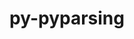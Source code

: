 ---
title: "py-pyparsing"
layout: cache
categories: [package, develop]
meta: {"compilers": ["gcc@11.4.0", "gcc@9.4.0", "none"], "num_specs": 161, "num_specs_by_stack": {"data-vis-sdk": 9, "e4s": 34, "e4s-neoverse-v2": 18, "e4s-neoverse_v1": 8, "e4s-oneapi": 9, "e4s-power": 3, "e4s-rocm-external": 9, "hep": 23, "ml-darwin-aarch64-mps": 14, "ml-linux-aarch64-cpu": 18, "ml-linux-aarch64-cuda": 17, "ml-linux-x86_64-cpu": 17, "ml-linux-x86_64-cuda": 18, "radiuss": 9, "root": 161}, "oss": ["sequoia", "ubuntu18.04", "ubuntu20.04", "ubuntu22.04", "ubuntu24.04"], "platforms": ["darwin", "linux"], "stacks": ["data-vis-sdk", "e4s", "e4s-neoverse-v2", "e4s-neoverse_v1", "e4s-oneapi", "e4s-power", "e4s-rocm-external", "hep", "ml-darwin-aarch64-mps", "ml-linux-aarch64-cpu", "ml-linux-aarch64-cuda", "ml-linux-x86_64-cpu", "ml-linux-x86_64-cuda", "radiuss", "root"], "targets": ["aarch64", "neoverse_v1", "neoverse_v2", "ppc64le", "x86_64_v3"], "versions": ["3.1.2"]}
spec_details: [{"compiler": "none", "hash": "23wtoj2ttljmetpvcf54lp2dqqszncgv", "os": "sequoia", "platform": "darwin", "size": "-", "stacks": ["ml-darwin-aarch64-mps", "root"], "target": "aarch64", "variants": ["build_system=python_pip"], "versions": ["3.1.2"]}, {"compiler": "none", "hash": "2czcpjhipkdbycoldqf4ncnnzpyqzb3d", "os": "sequoia", "platform": "darwin", "size": "-", "stacks": ["ml-darwin-aarch64-mps", "root"], "target": "aarch64", "variants": ["build_system=python_pip"], "versions": ["3.1.2"]}, {"compiler": "none", "hash": "2e5apaysx47ruh6xvo6xpewskukfe7vr", "os": "ubuntu22.04", "platform": "linux", "size": "-", "stacks": ["e4s-oneapi", "root"], "target": "x86_64_v3", "variants": ["build_system=python_pip"], "versions": ["3.1.2"]}, {"compiler": "none", "hash": "2ftzg6satnfkhagivtkv2y7nkmfu5mgt", "os": "ubuntu22.04", "platform": "linux", "size": "-", "stacks": ["e4s", "root"], "target": "x86_64_v3", "variants": ["build_system=python_pip"], "versions": ["3.1.2"]}, {"compiler": "none", "hash": "2k34ltymhdwdbwfzeh4vrd3qubtmymzm", "os": "ubuntu22.04", "platform": "linux", "size": "-", "stacks": ["e4s-neoverse-v2", "root"], "target": "neoverse_v2", "variants": ["build_system=python_pip"], "versions": ["3.1.2"]}, {"compiler": "none", "hash": "2pamhy5yflut5rb5tmre7fm7hajxnuud", "os": "ubuntu22.04", "platform": "linux", "size": "-", "stacks": ["e4s-oneapi", "root"], "target": "x86_64_v3", "variants": ["build_system=python_pip"], "versions": ["3.1.2"]}, {"compiler": "none", "hash": "2pvsqfstts6y27vgxdclqmjb56nnsra7", "os": "ubuntu22.04", "platform": "linux", "size": "-", "stacks": ["e4s", "root"], "target": "x86_64_v3", "variants": ["build_system=python_pip"], "versions": ["3.1.2"]}, {"compiler": "none", "hash": "2q5h2nd3hzdx7wf7dofhw4x6mtsgrqcq", "os": "ubuntu18.04", "platform": "linux", "size": "-", "stacks": ["radiuss", "root"], "target": "x86_64_v3", "variants": ["build_system=python_pip"], "versions": ["3.1.2"]}, {"compiler": "none", "hash": "2r4jtkmmjhviqc6lnu5etralol3iy6g4", "os": "ubuntu24.04", "platform": "linux", "size": "-", "stacks": ["ml-linux-x86_64-cpu", "ml-linux-x86_64-cuda", "root"], "target": "x86_64_v3", "variants": ["build_system=python_pip"], "versions": ["3.1.2"]}, {"compiler": "none", "hash": "2seuc5qshhede6txyg42h2wfbaylr4vi", "os": "ubuntu20.04", "platform": "linux", "size": "-", "stacks": ["data-vis-sdk", "root"], "target": "x86_64_v3", "variants": ["build_system=python_pip"], "versions": ["3.1.2"]}, {"compiler": "none", "hash": "34cwar6g7kcsumkjajrscb7roebijfsk", "os": "ubuntu22.04", "platform": "linux", "size": "-", "stacks": ["e4s", "e4s-rocm-external", "root"], "target": "x86_64_v3", "variants": ["build_system=python_pip"], "versions": ["3.1.2"]}, {"compiler": "none", "hash": "3b6futpugn25l564ygwkjy4ifcur25aa", "os": "ubuntu24.04", "platform": "linux", "size": "-", "stacks": ["ml-linux-aarch64-cpu", "ml-linux-aarch64-cuda", "root"], "target": "aarch64", "variants": ["build_system=python_pip"], "versions": ["3.1.2"]}, {"compiler": "none", "hash": "3iuqrm3pxd47va4idcnl26xwq4fzb4oe", "os": "ubuntu18.04", "platform": "linux", "size": "-", "stacks": ["radiuss", "root"], "target": "x86_64_v3", "variants": ["build_system=python_pip"], "versions": ["3.1.2"]}, {"compiler": "none", "hash": "3iy2fhh6i6dd5alblmlrqpmk4j6mhuid", "os": "ubuntu24.04", "platform": "linux", "size": "-", "stacks": ["ml-linux-x86_64-cpu", "ml-linux-x86_64-cuda", "root"], "target": "x86_64_v3", "variants": ["build_system=python_pip"], "versions": ["3.1.2"]}, {"compiler": "gcc@9.4.0", "hash": "4t6tkgq3w637ihslpuevnegdewx5bxac", "os": "ubuntu20.04", "platform": "linux", "size": "-", "stacks": ["e4s-power", "root"], "target": "ppc64le", "variants": ["build_system=python_pip"], "versions": ["3.1.2"]}, {"compiler": "none", "hash": "4u2dmm2jo7mglf6lzj6gguxbmy5ar52s", "os": "ubuntu18.04", "platform": "linux", "size": "-", "stacks": ["radiuss", "root"], "target": "x86_64_v3", "variants": ["build_system=python_pip"], "versions": ["3.1.2"]}, {"compiler": "none", "hash": "4uib3bkdbdu6g4cpvybxhp6th7pmi6ln", "os": "ubuntu18.04", "platform": "linux", "size": "-", "stacks": ["radiuss", "root"], "target": "x86_64_v3", "variants": ["build_system=python_pip"], "versions": ["3.1.2"]}, {"compiler": "none", "hash": "5twunefoa2dqlfe7yunnm2zgl24fhfsz", "os": "ubuntu22.04", "platform": "linux", "size": "-", "stacks": ["hep", "root"], "target": "x86_64_v3", "variants": ["build_system=python_pip"], "versions": ["3.1.2"]}, {"compiler": "none", "hash": "5yqvfvof3n6mqpt2ystrkz3xvzbz3dwd", "os": "ubuntu22.04", "platform": "linux", "size": "-", "stacks": ["e4s-neoverse-v2", "root"], "target": "neoverse_v2", "variants": ["build_system=python_pip"], "versions": ["3.1.2"]}, {"compiler": "none", "hash": "62frigwc3y5s7dhgahdpbn22vrrbl2fn", "os": "ubuntu24.04", "platform": "linux", "size": "-", "stacks": ["ml-linux-x86_64-cpu", "ml-linux-x86_64-cuda", "root"], "target": "x86_64_v3", "variants": ["build_system=python_pip"], "versions": ["3.1.2"]}, {"compiler": "none", "hash": "65cvi7vexkeszrubfc6vbmpjm6abi4sq", "os": "ubuntu24.04", "platform": "linux", "size": "-", "stacks": ["ml-linux-x86_64-cpu", "ml-linux-x86_64-cuda", "root"], "target": "x86_64_v3", "variants": ["build_system=python_pip"], "versions": ["3.1.2"]}, {"compiler": "gcc@11.4.0", "hash": "6p2ivgle4eivuwasvegolbxtrln3z7vn", "os": "ubuntu22.04", "platform": "linux", "size": "-", "stacks": ["e4s-neoverse_v1", "root"], "target": "neoverse_v1", "variants": ["build_system=python_pip"], "versions": ["3.1.2"]}, {"compiler": "none", "hash": "6pez75rs2b6hff32wzcvwmskvyblepy5", "os": "ubuntu22.04", "platform": "linux", "size": "-", "stacks": ["e4s-neoverse-v2", "root"], "target": "neoverse_v2", "variants": ["build_system=python_pip"], "versions": ["3.1.2"]}, {"compiler": "none", "hash": "6s5szikofsvawhbnnh2hvmef5rpy52tc", "os": "ubuntu22.04", "platform": "linux", "size": "-", "stacks": ["e4s", "e4s-rocm-external", "root"], "target": "x86_64_v3", "variants": ["build_system=python_pip"], "versions": ["3.1.2"]}, {"compiler": "none", "hash": "6y57eza56n4xogblty5j3hcpoawvugxh", "os": "ubuntu24.04", "platform": "linux", "size": "-", "stacks": ["ml-linux-x86_64-cpu", "ml-linux-x86_64-cuda", "root"], "target": "x86_64_v3", "variants": ["build_system=python_pip"], "versions": ["3.1.2"]}, {"compiler": "none", "hash": "7aieyymjz4hhoho4cghnvr2u5ixlaxhv", "os": "ubuntu24.04", "platform": "linux", "size": "-", "stacks": ["ml-linux-aarch64-cpu", "root"], "target": "aarch64", "variants": ["build_system=python_pip"], "versions": ["3.1.2"]}, {"compiler": "none", "hash": "7tr76fbfvqc2xbkmbflrgap75ld3ieaf", "os": "ubuntu22.04", "platform": "linux", "size": "-", "stacks": ["e4s", "e4s-rocm-external", "root"], "target": "x86_64_v3", "variants": ["build_system=python_pip"], "versions": ["3.1.2"]}, {"compiler": "none", "hash": "7vilfgicsdiscoanyltgugam7zjbfzwh", "os": "sequoia", "platform": "darwin", "size": "-", "stacks": ["ml-darwin-aarch64-mps", "root"], "target": "aarch64", "variants": ["build_system=python_pip"], "versions": ["3.1.2"]}, {"compiler": "none", "hash": "askig2kcjlu4pstkd4v3yoqimx6jyvzq", "os": "ubuntu22.04", "platform": "linux", "size": "-", "stacks": ["e4s", "root"], "target": "x86_64_v3", "variants": ["build_system=python_pip"], "versions": ["3.1.2"]}, {"compiler": "none", "hash": "ay5sci45zneqzhliwkd27lw3yt773acx", "os": "ubuntu22.04", "platform": "linux", "size": "-", "stacks": ["hep", "root"], "target": "x86_64_v3", "variants": ["build_system=python_pip"], "versions": ["3.1.2"]}, {"compiler": "none", "hash": "b7hwij2o6lboptb63ov7s4mnslc7p7so", "os": "sequoia", "platform": "darwin", "size": "-", "stacks": ["ml-darwin-aarch64-mps", "root"], "target": "aarch64", "variants": ["build_system=python_pip"], "versions": ["3.1.2"]}, {"compiler": "none", "hash": "baiiwfu5hluylcjdh3cve6ag4ngil6bi", "os": "ubuntu22.04", "platform": "linux", "size": "-", "stacks": ["e4s", "root"], "target": "x86_64_v3", "variants": ["build_system=python_pip"], "versions": ["3.1.2"]}, {"compiler": "none", "hash": "bdg4z4j245tpydjpo7azrprc3e7wrtli", "os": "sequoia", "platform": "darwin", "size": "-", "stacks": ["ml-darwin-aarch64-mps", "root"], "target": "aarch64", "variants": ["build_system=python_pip"], "versions": ["3.1.2"]}, {"compiler": "none", "hash": "bmovvpzkxhqp7lty6ta2lt6mf2xqbni6", "os": "ubuntu24.04", "platform": "linux", "size": "-", "stacks": ["ml-linux-x86_64-cpu", "ml-linux-x86_64-cuda", "root"], "target": "x86_64_v3", "variants": ["build_system=python_pip"], "versions": ["3.1.2"]}, {"compiler": "none", "hash": "bsdz7xojy3hlnohlscjdgiazvb5yw4ae", "os": "ubuntu22.04", "platform": "linux", "size": "-", "stacks": ["e4s", "root"], "target": "x86_64_v3", "variants": ["build_system=python_pip"], "versions": ["3.1.2"]}, {"compiler": "none", "hash": "c2ma2kyrp5idigw62vvx7j3u7imjoihc", "os": "ubuntu20.04", "platform": "linux", "size": "-", "stacks": ["data-vis-sdk", "root"], "target": "x86_64_v3", "variants": ["build_system=python_pip"], "versions": ["3.1.2"]}, {"compiler": "none", "hash": "cehqlpc4s64srlxn6ewkoe5h77ctswpa", "os": "ubuntu22.04", "platform": "linux", "size": "-", "stacks": ["e4s", "root"], "target": "x86_64_v3", "variants": ["build_system=python_pip"], "versions": ["3.1.2"]}, {"compiler": "none", "hash": "cepbaeodvt6f5w6klheiuonzmp2vposg", "os": "ubuntu22.04", "platform": "linux", "size": "-", "stacks": ["e4s-oneapi", "root"], "target": "x86_64_v3", "variants": ["build_system=python_pip"], "versions": ["3.1.2"]}, {"compiler": "none", "hash": "cjm4ykvr2uswmpln3a67j7sj22pfawlp", "os": "ubuntu22.04", "platform": "linux", "size": "-", "stacks": ["e4s-oneapi", "root"], "target": "x86_64_v3", "variants": ["build_system=python_pip"], "versions": ["3.1.2"]}, {"compiler": "none", "hash": "cugzyoz3ydtmpwe6hdg7ajlqfdwdsd74", "os": "ubuntu22.04", "platform": "linux", "size": "-", "stacks": ["e4s-neoverse-v2", "root"], "target": "neoverse_v2", "variants": ["build_system=python_pip"], "versions": ["3.1.2"]}, {"compiler": "none", "hash": "cz3rcnhgnwlbvb47tmmeg3idsq7grhsy", "os": "ubuntu22.04", "platform": "linux", "size": "-", "stacks": ["e4s", "root"], "target": "x86_64_v3", "variants": ["build_system=python_pip"], "versions": ["3.1.2"]}, {"compiler": "none", "hash": "d7sos6ox34gve5zljot6sydsh2tsxsa6", "os": "ubuntu24.04", "platform": "linux", "size": "-", "stacks": ["ml-linux-x86_64-cpu", "ml-linux-x86_64-cuda", "root"], "target": "x86_64_v3", "variants": ["build_system=python_pip"], "versions": ["3.1.2"]}, {"compiler": "none", "hash": "dkseusx4xq7wih2vvyqnr4555r7rzweo", "os": "ubuntu18.04", "platform": "linux", "size": "-", "stacks": ["radiuss", "root"], "target": "x86_64_v3", "variants": ["build_system=python_pip"], "versions": ["3.1.2"]}, {"compiler": "gcc@9.4.0", "hash": "dnxawqw6gdkzc6ibaxk6ewtaat4pizts", "os": "ubuntu20.04", "platform": "linux", "size": "-", "stacks": ["e4s-power", "root"], "target": "ppc64le", "variants": ["build_system=python_pip"], "versions": ["3.1.2"]}, {"compiler": "none", "hash": "dsw34vhebqtflmshzvcn5kbdxhdxsyjy", "os": "sequoia", "platform": "darwin", "size": "-", "stacks": ["ml-darwin-aarch64-mps", "root"], "target": "aarch64", "variants": ["build_system=python_pip"], "versions": ["3.1.2"]}, {"compiler": "none", "hash": "duawvdsva2xormf57luom4whbujcvbjw", "os": "ubuntu22.04", "platform": "linux", "size": "-", "stacks": ["hep", "root"], "target": "x86_64_v3", "variants": ["build_system=python_pip"], "versions": ["3.1.2"]}, {"compiler": "none", "hash": "e6ynm3q4dof4oxqx33n7hjkhmahb4sso", "os": "ubuntu22.04", "platform": "linux", "size": "-", "stacks": ["e4s", "e4s-rocm-external", "hep", "root"], "target": "x86_64_v3", "variants": ["build_system=python_pip"], "versions": ["3.1.2"]}, {"compiler": "gcc@11.4.0", "hash": "edgtorgmpe2ov3d67y4d3v74ydk2s7ht", "os": "ubuntu22.04", "platform": "linux", "size": "-", "stacks": ["e4s-neoverse_v1", "root"], "target": "neoverse_v1", "variants": ["build_system=python_pip"], "versions": ["3.1.2"]}, {"compiler": "none", "hash": "eehvuwbuglwgdj2sxsykihhjehltjmow", "os": "ubuntu24.04", "platform": "linux", "size": "-", "stacks": ["ml-linux-aarch64-cpu", "ml-linux-aarch64-cuda", "root"], "target": "aarch64", "variants": ["build_system=python_pip"], "versions": ["3.1.2"]}, {"compiler": "none", "hash": "etxrodx2whxa5xppi5mzejzo37eswuwq", "os": "ubuntu24.04", "platform": "linux", "size": "-", "stacks": ["ml-linux-aarch64-cpu", "ml-linux-aarch64-cuda", "root"], "target": "aarch64", "variants": ["build_system=python_pip"], "versions": ["3.1.2"]}, {"compiler": "none", "hash": "f4f2c3mbmblzpe534kj6dqvvzfult3iu", "os": "ubuntu22.04", "platform": "linux", "size": "-", "stacks": ["e4s", "root"], "target": "x86_64_v3", "variants": ["build_system=python_pip"], "versions": ["3.1.2"]}, {"compiler": "none", "hash": "fj53e3j3yinchj6qmor27zqpje7qr53s", "os": "ubuntu22.04", "platform": "linux", "size": "-", "stacks": ["e4s-neoverse-v2", "root"], "target": "neoverse_v2", "variants": ["build_system=python_pip"], "versions": ["3.1.2"]}, {"compiler": "none", "hash": "fk44oaxojmllkjhbzuot6ymac2xcpiri", "os": "ubuntu22.04", "platform": "linux", "size": "-", "stacks": ["e4s", "root"], "target": "x86_64_v3", "variants": ["build_system=python_pip"], "versions": ["3.1.2"]}, {"compiler": "none", "hash": "fyvq3lmi3mnqiwqhv5pibk6b4z4i72zg", "os": "ubuntu22.04", "platform": "linux", "size": "-", "stacks": ["e4s", "root"], "target": "x86_64_v3", "variants": ["build_system=python_pip"], "versions": ["3.1.2"]}, {"compiler": "none", "hash": "g5t7rqxuh4zqb4sownstrwnbf4zrvleu", "os": "ubuntu24.04", "platform": "linux", "size": "-", "stacks": ["ml-linux-x86_64-cpu", "ml-linux-x86_64-cuda", "root"], "target": "x86_64_v3", "variants": ["build_system=python_pip"], "versions": ["3.1.2"]}, {"compiler": "none", "hash": "g6r7qb2gptf4hlir2cqtvu3ge4pqmzqm", "os": "ubuntu22.04", "platform": "linux", "size": "-", "stacks": ["e4s", "root"], "target": "x86_64_v3", "variants": ["build_system=python_pip"], "versions": ["3.1.2"]}, {"compiler": "none", "hash": "g6ur6oypwzzrbxz5b3njjq3d77672w4l", "os": "ubuntu24.04", "platform": "linux", "size": "-", "stacks": ["ml-linux-x86_64-cpu", "ml-linux-x86_64-cuda", "root"], "target": "x86_64_v3", "variants": ["build_system=python_pip"], "versions": ["3.1.2"]}, {"compiler": "none", "hash": "gcnxg2gmb3rkrpgikrszpkvxykq77bqz", "os": "ubuntu24.04", "platform": "linux", "size": "-", "stacks": ["ml-linux-aarch64-cpu", "ml-linux-aarch64-cuda", "root"], "target": "aarch64", "variants": ["build_system=python_pip"], "versions": ["3.1.2"]}, {"compiler": "none", "hash": "gil6u27dxbpomfomck36ytxn43tezzey", "os": "ubuntu22.04", "platform": "linux", "size": "-", "stacks": ["hep", "root"], "target": "x86_64_v3", "variants": ["build_system=python_pip"], "versions": ["3.1.2"]}, {"compiler": "none", "hash": "grftcy5rltvr4o5kptdg72zmcrgnflcp", "os": "ubuntu22.04", "platform": "linux", "size": "-", "stacks": ["e4s", "root"], "target": "x86_64_v3", "variants": ["build_system=python_pip"], "versions": ["3.1.2"]}, {"compiler": "none", "hash": "gufauhmbzsfvx265fiah75vpyqf2eq7h", "os": "ubuntu22.04", "platform": "linux", "size": "-", "stacks": ["hep", "root"], "target": "x86_64_v3", "variants": ["build_system=python_pip"], "versions": ["3.1.2"]}, {"compiler": "none", "hash": "hh7crsqug4n7rdnb7f6dnkzsileuwwib", "os": "ubuntu24.04", "platform": "linux", "size": "-", "stacks": ["ml-linux-aarch64-cpu", "ml-linux-aarch64-cuda", "root"], "target": "aarch64", "variants": ["build_system=python_pip"], "versions": ["3.1.2"]}, {"compiler": "none", "hash": "htgesi6htmyemejdy42oicu3szpydk6o", "os": "ubuntu22.04", "platform": "linux", "size": "-", "stacks": ["e4s", "e4s-rocm-external", "root"], "target": "x86_64_v3", "variants": ["build_system=python_pip"], "versions": ["3.1.2"]}, {"compiler": "none", "hash": "htkvc67w2vujbvzv2m2xrbe4decnowy6", "os": "ubuntu24.04", "platform": "linux", "size": "-", "stacks": ["ml-linux-aarch64-cpu", "ml-linux-aarch64-cuda", "root"], "target": "aarch64", "variants": ["build_system=python_pip"], "versions": ["3.1.2"]}, {"compiler": "none", "hash": "hy6ykchog5buo6v5ceafbd2zdsbvucy4", "os": "ubuntu22.04", "platform": "linux", "size": "-", "stacks": ["hep", "root"], "target": "x86_64_v3", "variants": ["build_system=python_pip"], "versions": ["3.1.2"]}, {"compiler": "none", "hash": "hym5v5sgzcohfm4h5dfve5io2ajjikiz", "os": "ubuntu22.04", "platform": "linux", "size": "-", "stacks": ["e4s-oneapi", "root"], "target": "x86_64_v3", "variants": ["build_system=python_pip"], "versions": ["3.1.2"]}, {"compiler": "none", "hash": "hzci7apx44yksc4xjsuzk2camdnn5may", "os": "ubuntu22.04", "platform": "linux", "size": "-", "stacks": ["hep", "root"], "target": "x86_64_v3", "variants": ["build_system=python_pip"], "versions": ["3.1.2"]}, {"compiler": "none", "hash": "i5cyu7ew3uxhumuiwbgv4eewrykcbd55", "os": "ubuntu22.04", "platform": "linux", "size": "-", "stacks": ["e4s", "hep", "root"], "target": "x86_64_v3", "variants": ["build_system=python_pip"], "versions": ["3.1.2"]}, {"compiler": "none", "hash": "i6iy2pnkayhnxeixke57ie5umumo23zg", "os": "ubuntu22.04", "platform": "linux", "size": "-", "stacks": ["e4s-oneapi", "root"], "target": "x86_64_v3", "variants": ["build_system=python_pip"], "versions": ["3.1.2"]}, {"compiler": "none", "hash": "i7uk4zmibzufx3uoltah6innuyxtijv6", "os": "ubuntu24.04", "platform": "linux", "size": "-", "stacks": ["ml-linux-x86_64-cpu", "ml-linux-x86_64-cuda", "root"], "target": "x86_64_v3", "variants": ["build_system=python_pip"], "versions": ["3.1.2"]}, {"compiler": "none", "hash": "iazv7dzcpopxsw6inpttjq23hpg7y5c3", "os": "ubuntu22.04", "platform": "linux", "size": "-", "stacks": ["e4s", "root"], "target": "x86_64_v3", "variants": ["build_system=python_pip"], "versions": ["3.1.2"]}, {"compiler": "none", "hash": "ielaywjqm2ljk7o2qmmrqx2muhklvj7f", "os": "ubuntu22.04", "platform": "linux", "size": "-", "stacks": ["e4s", "e4s-rocm-external", "root"], "target": "x86_64_v3", "variants": ["build_system=python_pip"], "versions": ["3.1.2"]}, {"compiler": "none", "hash": "iev6varbjq4nxugrfkhji26nvem6bohl", "os": "ubuntu22.04", "platform": "linux", "size": "-", "stacks": ["e4s-neoverse-v2", "root"], "target": "neoverse_v2", "variants": ["build_system=python_pip"], "versions": ["3.1.2"]}, {"compiler": "none", "hash": "j2qgf7spf6hgsvsiqrbgopozs3pyqc5u", "os": "ubuntu22.04", "platform": "linux", "size": "-", "stacks": ["e4s-neoverse-v2", "root"], "target": "neoverse_v2", "variants": ["build_system=python_pip"], "versions": ["3.1.2"]}, {"compiler": "none", "hash": "j6cefqzjr7mfy5mqwe36wh233tinheut", "os": "ubuntu20.04", "platform": "linux", "size": "-", "stacks": ["data-vis-sdk", "root"], "target": "x86_64_v3", "variants": ["build_system=python_pip"], "versions": ["3.1.2"]}, {"compiler": "none", "hash": "jbysy26yqs7iybb36vcg3zjlc3hkhago", "os": "sequoia", "platform": "darwin", "size": "-", "stacks": ["ml-darwin-aarch64-mps", "root"], "target": "aarch64", "variants": ["build_system=python_pip"], "versions": ["3.1.2"]}, {"compiler": "none", "hash": "jf4ubhndtzolukffo55c7fp5shp6mkwi", "os": "ubuntu22.04", "platform": "linux", "size": "-", "stacks": ["hep", "root"], "target": "x86_64_v3", "variants": ["build_system=python_pip"], "versions": ["3.1.2"]}, {"compiler": "none", "hash": "jtl3pmpqes6lyemj4xhvnzaerxpgtg7b", "os": "ubuntu24.04", "platform": "linux", "size": "-", "stacks": ["ml-linux-x86_64-cpu", "ml-linux-x86_64-cuda", "root"], "target": "x86_64_v3", "variants": ["build_system=python_pip"], "versions": ["3.1.2"]}, {"compiler": "none", "hash": "jwnl3epsglbpsttvq4lnui4lag3ypyvw", "os": "sequoia", "platform": "darwin", "size": "-", "stacks": ["ml-darwin-aarch64-mps", "root"], "target": "aarch64", "variants": ["build_system=python_pip"], "versions": ["3.1.2"]}, {"compiler": "none", "hash": "jydm46qkmzvznpnqbsohdchlc753kpvj", "os": "ubuntu18.04", "platform": "linux", "size": "-", "stacks": ["radiuss", "root"], "target": "x86_64_v3", "variants": ["build_system=python_pip"], "versions": ["3.1.2"]}, {"compiler": "none", "hash": "keyeruspye6epfxz4n66vfj7jszoopqo", "os": "ubuntu22.04", "platform": "linux", "size": "-", "stacks": ["e4s-neoverse-v2", "root"], "target": "neoverse_v2", "variants": ["build_system=python_pip"], "versions": ["3.1.2"]}, {"compiler": "none", "hash": "kuaez75ijpf5slhuc3iyvqpfiw6jqaid", "os": "ubuntu22.04", "platform": "linux", "size": "-", "stacks": ["hep", "root"], "target": "x86_64_v3", "variants": ["build_system=python_pip"], "versions": ["3.1.2"]}, {"compiler": "none", "hash": "kysjo3kiz5gn5cijqnlgbcp2ypppcgl4", "os": "ubuntu22.04", "platform": "linux", "size": "-", "stacks": ["e4s-oneapi", "root"], "target": "x86_64_v3", "variants": ["build_system=python_pip"], "versions": ["3.1.2"]}, {"compiler": "none", "hash": "kzy5oineml4f5gkpmvmbh2c7stp4kqvj", "os": "ubuntu24.04", "platform": "linux", "size": "-", "stacks": ["ml-linux-aarch64-cpu", "ml-linux-aarch64-cuda", "root"], "target": "aarch64", "variants": ["build_system=python_pip"], "versions": ["3.1.2"]}, {"compiler": "none", "hash": "lhavy5jygzrqxcz2vsmsd3m2e2mrdztq", "os": "ubuntu22.04", "platform": "linux", "size": "-", "stacks": ["e4s", "e4s-rocm-external", "root"], "target": "x86_64_v3", "variants": ["build_system=python_pip"], "versions": ["3.1.2"]}, {"compiler": "none", "hash": "ljuv6waqprkb3wkjltanvkgchfiadqay", "os": "ubuntu24.04", "platform": "linux", "size": "-", "stacks": ["ml-linux-aarch64-cpu", "ml-linux-aarch64-cuda", "root"], "target": "aarch64", "variants": ["build_system=python_pip"], "versions": ["3.1.2"]}, {"compiler": "none", "hash": "llwjtuddopjc3opdno6alvqns56dz74n", "os": "ubuntu24.04", "platform": "linux", "size": "-", "stacks": ["ml-linux-aarch64-cpu", "ml-linux-aarch64-cuda", "root"], "target": "aarch64", "variants": ["build_system=python_pip"], "versions": ["3.1.2"]}, {"compiler": "none", "hash": "lwumxqhca543zj3igef6jwys2it5cbuh", "os": "ubuntu22.04", "platform": "linux", "size": "-", "stacks": ["e4s", "root"], "target": "x86_64_v3", "variants": ["build_system=python_pip"], "versions": ["3.1.2"]}, {"compiler": "none", "hash": "m5kwijoxm6japvispsx57vvysazracbp", "os": "ubuntu20.04", "platform": "linux", "size": "-", "stacks": ["data-vis-sdk", "root"], "target": "x86_64_v3", "variants": ["build_system=python_pip"], "versions": ["3.1.2"]}, {"compiler": "none", "hash": "memkshvx4fndlsnkqregav4mo45ua4xo", "os": "ubuntu22.04", "platform": "linux", "size": "-", "stacks": ["e4s", "root"], "target": "x86_64_v3", "variants": ["build_system=python_pip"], "versions": ["3.1.2"]}, {"compiler": "none", "hash": "msnq7jul7xq73sjfnrv5ioa5pdwkfpjr", "os": "ubuntu22.04", "platform": "linux", "size": "-", "stacks": ["e4s", "root"], "target": "x86_64_v3", "variants": ["build_system=python_pip"], "versions": ["3.1.2"]}, {"compiler": "none", "hash": "muexgizi5qw33tgkbb32peqd2uym22td", "os": "ubuntu22.04", "platform": "linux", "size": "-", "stacks": ["e4s-neoverse-v2", "root"], "target": "neoverse_v2", "variants": ["build_system=python_pip"], "versions": ["3.1.2"]}, {"compiler": "none", "hash": "muhfihhh3axwwug7km5shn7r5xziglni", "os": "ubuntu22.04", "platform": "linux", "size": "-", "stacks": ["hep", "root"], "target": "x86_64_v3", "variants": ["build_system=python_pip"], "versions": ["3.1.2"]}, {"compiler": "none", "hash": "nhevleuc77ij4gu5vtbo3wyuosglkcyr", "os": "ubuntu22.04", "platform": "linux", "size": "-", "stacks": ["e4s-neoverse-v2", "root"], "target": "neoverse_v2", "variants": ["build_system=python_pip"], "versions": ["3.1.2"]}, {"compiler": "none", "hash": "nz2gupmi3iwdgfip2mmsmqnzvyg6ezlj", "os": "ubuntu22.04", "platform": "linux", "size": "-", "stacks": ["e4s", "root"], "target": "x86_64_v3", "variants": ["build_system=python_pip"], "versions": ["3.1.2"]}, {"compiler": "none", "hash": "nz4qrjki3o4onoeowxxj3lc4fncpx22f", "os": "ubuntu22.04", "platform": "linux", "size": "-", "stacks": ["hep", "root"], "target": "x86_64_v3", "variants": ["build_system=python_pip"], "versions": ["3.1.2"]}, {"compiler": "none", "hash": "nzoxefq3f75jup7mmi2tzensjpnbncie", "os": "sequoia", "platform": "darwin", "size": "-", "stacks": ["ml-darwin-aarch64-mps", "root"], "target": "aarch64", "variants": ["build_system=python_pip"], "versions": ["3.1.2"]}, {"compiler": "none", "hash": "o6jrktlvar43653i5etux5ua3nf2tlmz", "os": "ubuntu24.04", "platform": "linux", "size": "-", "stacks": ["ml-linux-aarch64-cpu", "ml-linux-aarch64-cuda", "root"], "target": "aarch64", "variants": ["build_system=python_pip"], "versions": ["3.1.2"]}, {"compiler": "none", "hash": "obno6rmykxmsx7nsnyq424vhxp23paal", "os": "ubuntu24.04", "platform": "linux", "size": "-", "stacks": ["ml-linux-aarch64-cpu", "ml-linux-aarch64-cuda", "root"], "target": "aarch64", "variants": ["build_system=python_pip"], "versions": ["3.1.2"]}, {"compiler": "none", "hash": "ociqq3cdgsiwnwr2in4n4xzbb2t7stox", "os": "ubuntu22.04", "platform": "linux", "size": "-", "stacks": ["e4s", "root"], "target": "x86_64_v3", "variants": ["build_system=python_pip"], "versions": ["3.1.2"]}, {"compiler": "none", "hash": "og63ebggobaiaxlraccskx5crfrxghzc", "os": "ubuntu18.04", "platform": "linux", "size": "-", "stacks": ["radiuss", "root"], "target": "x86_64_v3", "variants": ["build_system=python_pip"], "versions": ["3.1.2"]}, {"compiler": "none", "hash": "on5oykdqvwvsloypn22axwfu255sfm6f", "os": "ubuntu22.04", "platform": "linux", "size": "-", "stacks": ["e4s-neoverse-v2", "root"], "target": "neoverse_v2", "variants": ["build_system=python_pip"], "versions": ["3.1.2"]}, {"compiler": "gcc@11.4.0", "hash": "ox37vq4jonsyv5lqoy33ymydetfand45", "os": "ubuntu22.04", "platform": "linux", "size": "-", "stacks": ["e4s-neoverse_v1", "root"], "target": "neoverse_v1", "variants": ["build_system=python_pip"], "versions": ["3.1.2"]}, {"compiler": "none", "hash": "p5vvc3rnku37dzha6w3kmwxbak6i5h5s", "os": "sequoia", "platform": "darwin", "size": "-", "stacks": ["ml-darwin-aarch64-mps", "root"], "target": "aarch64", "variants": ["build_system=python_pip"], "versions": ["3.1.2"]}, {"compiler": "none", "hash": "p7kjhszw3reovunfvhroydmuhmiah4rq", "os": "ubuntu22.04", "platform": "linux", "size": "-", "stacks": ["hep", "root"], "target": "x86_64_v3", "variants": ["build_system=python_pip"], "versions": ["3.1.2"]}, {"compiler": "none", "hash": "pb5gfij6vaoqlqkebryz6f664j6ss7mt", "os": "sequoia", "platform": "darwin", "size": "-", "stacks": ["ml-darwin-aarch64-mps", "root"], "target": "aarch64", "variants": ["build_system=python_pip"], "versions": ["3.1.2"]}, {"compiler": "none", "hash": "pbwqvulsbiei2ungq7667k2mifeuv5lw", "os": "ubuntu24.04", "platform": "linux", "size": "-", "stacks": ["ml-linux-x86_64-cpu", "ml-linux-x86_64-cuda", "root"], "target": "x86_64_v3", "variants": ["build_system=python_pip"], "versions": ["3.1.2"]}, {"compiler": "none", "hash": "pi7lrucjenuxwqxjxcwirlfgpsv4ihga", "os": "ubuntu18.04", "platform": "linux", "size": "-", "stacks": ["radiuss", "root"], "target": "x86_64_v3", "variants": ["build_system=python_pip"], "versions": ["3.1.2"]}, {"compiler": "none", "hash": "pladfvmxkq3lk6tusgrcokmzycqldkoi", "os": "ubuntu24.04", "platform": "linux", "size": "-", "stacks": ["ml-linux-x86_64-cpu", "ml-linux-x86_64-cuda", "root"], "target": "x86_64_v3", "variants": ["build_system=python_pip"], "versions": ["3.1.2"]}, {"compiler": "none", "hash": "ppckewbsihe2m6ac3nhzjdkzlyhnaosd", "os": "ubuntu22.04", "platform": "linux", "size": "-", "stacks": ["e4s-neoverse-v2", "root"], "target": "neoverse_v2", "variants": ["build_system=python_pip"], "versions": ["3.1.2"]}, {"compiler": "none", "hash": "pturt426f7dlfl6sispq6k2vkreyeaql", "os": "ubuntu22.04", "platform": "linux", "size": "-", "stacks": ["hep", "root"], "target": "x86_64_v3", "variants": ["build_system=python_pip"], "versions": ["3.1.2"]}, {"compiler": "gcc@9.4.0", "hash": "pvuif4vx2kgrta37nsoekmiobdgqmquc", "os": "ubuntu20.04", "platform": "linux", "size": "-", "stacks": ["e4s-power", "root"], "target": "ppc64le", "variants": ["build_system=python_pip"], "versions": ["3.1.2"]}, {"compiler": "none", "hash": "qfc4j3xjdih46aztzf4vhy4vkfhor7en", "os": "sequoia", "platform": "darwin", "size": "-", "stacks": ["ml-darwin-aarch64-mps", "root"], "target": "aarch64", "variants": ["build_system=python_pip"], "versions": ["3.1.2"]}, {"compiler": "none", "hash": "qhfmpovhukiygpi57cj7d5ommnlvz6er", "os": "ubuntu18.04", "platform": "linux", "size": "-", "stacks": ["radiuss", "root"], "target": "x86_64_v3", "variants": ["build_system=python_pip"], "versions": ["3.1.2"]}, {"compiler": "none", "hash": "qj6err2dta3bwuxmvqctz4v4sw445usg", "os": "ubuntu22.04", "platform": "linux", "size": "-", "stacks": ["hep", "root"], "target": "x86_64_v3", "variants": ["build_system=python_pip"], "versions": ["3.1.2"]}, {"compiler": "none", "hash": "qk5i2z7qhf55ylwpxp7wsvxq3cuz2nzt", "os": "ubuntu22.04", "platform": "linux", "size": "-", "stacks": ["hep", "root"], "target": "x86_64_v3", "variants": ["build_system=python_pip"], "versions": ["3.1.2"]}, {"compiler": "gcc@11.4.0", "hash": "qmcjoeqqtfutu6nvummz2e3yl3jm2zn4", "os": "ubuntu22.04", "platform": "linux", "size": "-", "stacks": ["e4s-neoverse_v1", "root"], "target": "neoverse_v1", "variants": ["build_system=python_pip"], "versions": ["3.1.2"]}, {"compiler": "none", "hash": "r25r7m4e7l5tjgrd7pfws7yz2yb6hp5b", "os": "ubuntu22.04", "platform": "linux", "size": "-", "stacks": ["e4s-neoverse-v2", "root"], "target": "neoverse_v2", "variants": ["build_system=python_pip"], "versions": ["3.1.2"]}, {"compiler": "gcc@11.4.0", "hash": "r5lvnhcm73j2vlv32zqrgrczonrb7qnj", "os": "ubuntu22.04", "platform": "linux", "size": "-", "stacks": ["e4s-neoverse_v1", "root"], "target": "neoverse_v1", "variants": ["build_system=python_pip"], "versions": ["3.1.2"]}, {"compiler": "none", "hash": "rabkmej64uh5oyvhzewh6tbkxreuqxw6", "os": "ubuntu22.04", "platform": "linux", "size": "-", "stacks": ["e4s", "root"], "target": "x86_64_v3", "variants": ["build_system=python_pip"], "versions": ["3.1.2"]}, {"compiler": "none", "hash": "ri463dxb3u2ckh7nvurxtldyunom2ezz", "os": "ubuntu20.04", "platform": "linux", "size": "-", "stacks": ["data-vis-sdk", "root"], "target": "x86_64_v3", "variants": ["build_system=python_pip"], "versions": ["3.1.2"]}, {"compiler": "none", "hash": "rknuf2rwlsqmdbt7d7uktblw52ykkxdu", "os": "ubuntu22.04", "platform": "linux", "size": "-", "stacks": ["e4s-oneapi", "root"], "target": "x86_64_v3", "variants": ["build_system=python_pip"], "versions": ["3.1.2"]}, {"compiler": "none", "hash": "snquzuupqcbxw57wgabqkq2lk7oxk66z", "os": "ubuntu22.04", "platform": "linux", "size": "-", "stacks": ["hep", "root"], "target": "x86_64_v3", "variants": ["build_system=python_pip"], "versions": ["3.1.2"]}, {"compiler": "none", "hash": "syjcg4ndtglra35dmnjln7tuowhsai42", "os": "ubuntu22.04", "platform": "linux", "size": "-", "stacks": ["e4s", "e4s-rocm-external", "root"], "target": "x86_64_v3", "variants": ["build_system=python_pip"], "versions": ["3.1.2"]}, {"compiler": "none", "hash": "t5edmjxe643hafx5xsmm35gmzrmuh6rk", "os": "ubuntu22.04", "platform": "linux", "size": "-", "stacks": ["e4s-neoverse-v2", "root"], "target": "neoverse_v2", "variants": ["build_system=python_pip"], "versions": ["3.1.2"]}, {"compiler": "none", "hash": "t7gupppl5gztw3am4x75i5wbfqdvfxgm", "os": "ubuntu24.04", "platform": "linux", "size": "-", "stacks": ["ml-linux-x86_64-cpu", "ml-linux-x86_64-cuda", "root"], "target": "x86_64_v3", "variants": ["build_system=python_pip"], "versions": ["3.1.2"]}, {"compiler": "none", "hash": "tamwqf32gmikftec4ztw3bzak56ombv3", "os": "ubuntu22.04", "platform": "linux", "size": "-", "stacks": ["e4s", "root"], "target": "x86_64_v3", "variants": ["build_system=python_pip"], "versions": ["3.1.2"]}, {"compiler": "none", "hash": "tlmucatvaotbjldzh2dc33zznzgzjxpi", "os": "ubuntu24.04", "platform": "linux", "size": "-", "stacks": ["ml-linux-aarch64-cpu", "ml-linux-aarch64-cuda", "root"], "target": "aarch64", "variants": ["build_system=python_pip"], "versions": ["3.1.2"]}, {"compiler": "none", "hash": "tlyr5h5se7zxbilv2fy5bdsxppqrgvp3", "os": "ubuntu22.04", "platform": "linux", "size": "-", "stacks": ["e4s-neoverse-v2", "root"], "target": "neoverse_v2", "variants": ["build_system=python_pip"], "versions": ["3.1.2"]}, {"compiler": "none", "hash": "tmqx57bs5zsaoi3ezp4x3erm7b5u7zyp", "os": "ubuntu24.04", "platform": "linux", "size": "-", "stacks": ["ml-linux-x86_64-cpu", "ml-linux-x86_64-cuda", "root"], "target": "x86_64_v3", "variants": ["build_system=python_pip"], "versions": ["3.1.2"]}, {"compiler": "none", "hash": "tv4djnoi6bp3nst66iujgwk5ifgql7ux", "os": "sequoia", "platform": "darwin", "size": "-", "stacks": ["ml-darwin-aarch64-mps", "root"], "target": "aarch64", "variants": ["build_system=python_pip"], "versions": ["3.1.2"]}, {"compiler": "none", "hash": "u2ryrgjfdaq4ea5afhc2mklk7xzls5lu", "os": "ubuntu22.04", "platform": "linux", "size": "-", "stacks": ["e4s-oneapi", "root"], "target": "x86_64_v3", "variants": ["build_system=python_pip"], "versions": ["3.1.2"]}, {"compiler": "none", "hash": "u5z6qfsj6viwaqrg3loehremtwjmlv3q", "os": "ubuntu22.04", "platform": "linux", "size": "-", "stacks": ["hep", "root"], "target": "x86_64_v3", "variants": ["build_system=python_pip"], "versions": ["3.1.2"]}, {"compiler": "none", "hash": "u65osfhrskntat3gflbykvfg3c6gba44", "os": "ubuntu24.04", "platform": "linux", "size": "-", "stacks": ["ml-linux-x86_64-cpu", "ml-linux-x86_64-cuda", "root"], "target": "x86_64_v3", "variants": ["build_system=python_pip"], "versions": ["3.1.2"]}, {"compiler": "none", "hash": "ufd5ubmrq6vkhv6y6ix4xynxk74ft3li", "os": "ubuntu22.04", "platform": "linux", "size": "-", "stacks": ["hep", "root"], "target": "x86_64_v3", "variants": ["build_system=python_pip"], "versions": ["3.1.2"]}, {"compiler": "none", "hash": "ut6fmihsllvjqapqeor7of34e4htju4a", "os": "ubuntu24.04", "platform": "linux", "size": "-", "stacks": ["ml-linux-aarch64-cpu", "ml-linux-aarch64-cuda", "root"], "target": "aarch64", "variants": ["build_system=python_pip"], "versions": ["3.1.2"]}, {"compiler": "none", "hash": "uun7dbfab323u6fvcuj25rdtu546l6yc", "os": "ubuntu22.04", "platform": "linux", "size": "-", "stacks": ["e4s", "root"], "target": "x86_64_v3", "variants": ["build_system=python_pip"], "versions": ["3.1.2"]}, {"compiler": "none", "hash": "v4gpkriplfirddsqvzyljvmohqn7bxs3", "os": "ubuntu22.04", "platform": "linux", "size": "-", "stacks": ["e4s", "root"], "target": "x86_64_v3", "variants": ["build_system=python_pip"], "versions": ["3.1.2"]}, {"compiler": "gcc@11.4.0", "hash": "v7m2yotmnwbn7gsqyqxhswucywbpiqdv", "os": "ubuntu22.04", "platform": "linux", "size": "-", "stacks": ["e4s-neoverse_v1", "root"], "target": "neoverse_v1", "variants": ["build_system=python_pip"], "versions": ["3.1.2"]}, {"compiler": "none", "hash": "v7ydjvyyh6ruy7ewkdmzlziyvfdpxbiq", "os": "ubuntu24.04", "platform": "linux", "size": "-", "stacks": ["ml-linux-aarch64-cpu", "ml-linux-aarch64-cuda", "root"], "target": "aarch64", "variants": ["build_system=python_pip"], "versions": ["3.1.2"]}, {"compiler": "none", "hash": "vgljuwpnprwkgabowhw5ter3aiezufij", "os": "ubuntu22.04", "platform": "linux", "size": "-", "stacks": ["hep", "root"], "target": "x86_64_v3", "variants": ["build_system=python_pip"], "versions": ["3.1.2"]}, {"compiler": "none", "hash": "vgya7htraonbgfuftu432ahmlsezagdr", "os": "ubuntu20.04", "platform": "linux", "size": "-", "stacks": ["data-vis-sdk", "root"], "target": "x86_64_v3", "variants": ["build_system=python_pip"], "versions": ["3.1.2"]}, {"compiler": "none", "hash": "vkdf42gm5fu7tyvsaraapofskrczmkya", "os": "ubuntu22.04", "platform": "linux", "size": "-", "stacks": ["e4s-neoverse-v2", "root"], "target": "neoverse_v2", "variants": ["build_system=python_pip"], "versions": ["3.1.2"]}, {"compiler": "none", "hash": "vr2xlpe67uiaturll42y6cmhlvqbjke3", "os": "ubuntu20.04", "platform": "linux", "size": "-", "stacks": ["data-vis-sdk", "root"], "target": "x86_64_v3", "variants": ["build_system=python_pip"], "versions": ["3.1.2"]}, {"compiler": "none", "hash": "vujqmgjdh6ryxru4mymmuxmeijwvqc47", "os": "sequoia", "platform": "darwin", "size": "-", "stacks": ["ml-darwin-aarch64-mps", "root"], "target": "aarch64", "variants": ["build_system=python_pip"], "versions": ["3.1.2"]}, {"compiler": "none", "hash": "vupaytgkomqv2wjxuejsbzame75noa6f", "os": "ubuntu22.04", "platform": "linux", "size": "-", "stacks": ["hep", "root"], "target": "x86_64_v3", "variants": ["build_system=python_pip"], "versions": ["3.1.2"]}, {"compiler": "none", "hash": "vw2n5chpe4zca22nytntt4vjpkngjlu3", "os": "ubuntu20.04", "platform": "linux", "size": "-", "stacks": ["data-vis-sdk", "root"], "target": "x86_64_v3", "variants": ["build_system=python_pip"], "versions": ["3.1.2"]}, {"compiler": "none", "hash": "weskxqe5654iv47omoaaiulu6dysm4ye", "os": "ubuntu22.04", "platform": "linux", "size": "-", "stacks": ["e4s", "e4s-rocm-external", "root"], "target": "x86_64_v3", "variants": ["build_system=python_pip"], "versions": ["3.1.2"]}, {"compiler": "none", "hash": "weviif4hzlnyhx62ol4hzvq2qd2wzqhb", "os": "ubuntu24.04", "platform": "linux", "size": "-", "stacks": ["ml-linux-x86_64-cuda", "root"], "target": "x86_64_v3", "variants": ["build_system=python_pip"], "versions": ["3.1.2"]}, {"compiler": "none", "hash": "wm2ng5yfug4rptdonnnx6lw7n5hegh6y", "os": "ubuntu24.04", "platform": "linux", "size": "-", "stacks": ["ml-linux-x86_64-cpu", "ml-linux-x86_64-cuda", "root"], "target": "x86_64_v3", "variants": ["build_system=python_pip"], "versions": ["3.1.2"]}, {"compiler": "none", "hash": "wxov5mqywnvkw7zefshnfrir5i4yjp5t", "os": "ubuntu22.04", "platform": "linux", "size": "-", "stacks": ["hep", "root"], "target": "x86_64_v3", "variants": ["build_system=python_pip"], "versions": ["3.1.2"]}, {"compiler": "none", "hash": "x57vorujqfpy7dndgf6p4btyvlg2dxxo", "os": "ubuntu20.04", "platform": "linux", "size": "-", "stacks": ["data-vis-sdk", "root"], "target": "x86_64_v3", "variants": ["build_system=python_pip"], "versions": ["3.1.2"]}, {"compiler": "none", "hash": "y6h64fsfmkie5kkye5bud2bzpwn3vmit", "os": "ubuntu22.04", "platform": "linux", "size": "-", "stacks": ["e4s-neoverse-v2", "root"], "target": "neoverse_v2", "variants": ["build_system=python_pip"], "versions": ["3.1.2"]}, {"compiler": "gcc@11.4.0", "hash": "y6kemlqunupk2dvmieqjjwivnfmszzwr", "os": "ubuntu22.04", "platform": "linux", "size": "-", "stacks": ["e4s-neoverse_v1", "root"], "target": "neoverse_v1", "variants": ["build_system=python_pip"], "versions": ["3.1.2"]}, {"compiler": "none", "hash": "yand3dudtcubvgefkowrwpoe7buhuooa", "os": "ubuntu22.04", "platform": "linux", "size": "-", "stacks": ["e4s-neoverse-v2", "root"], "target": "neoverse_v2", "variants": ["build_system=python_pip"], "versions": ["3.1.2"]}, {"compiler": "none", "hash": "z33wakidxa3m2yazhef4rf5ob4yjzql4", "os": "ubuntu24.04", "platform": "linux", "size": "-", "stacks": ["ml-linux-aarch64-cpu", "ml-linux-aarch64-cuda", "root"], "target": "aarch64", "variants": ["build_system=python_pip"], "versions": ["3.1.2"]}, {"compiler": "none", "hash": "z6jaazqe3jtlzyukrgvhu2wxwvqnzeta", "os": "ubuntu24.04", "platform": "linux", "size": "-", "stacks": ["ml-linux-aarch64-cpu", "ml-linux-aarch64-cuda", "root"], "target": "aarch64", "variants": ["build_system=python_pip"], "versions": ["3.1.2"]}, {"compiler": "none", "hash": "z6ywvrn3o67mganemyiphhrjw73ogaiv", "os": "ubuntu24.04", "platform": "linux", "size": "-", "stacks": ["ml-linux-aarch64-cpu", "ml-linux-aarch64-cuda", "root"], "target": "aarch64", "variants": ["build_system=python_pip"], "versions": ["3.1.2"]}, {"compiler": "none", "hash": "za4mu7swbhfcmvrp5sjqvul74wvoihab", "os": "ubuntu22.04", "platform": "linux", "size": "-", "stacks": ["e4s", "root"], "target": "x86_64_v3", "variants": ["build_system=python_pip"], "versions": ["3.1.2"]}, {"compiler": "none", "hash": "zcttt7q5wcpw4nvfwoo37t5r6gjzssum", "os": "ubuntu22.04", "platform": "linux", "size": "-", "stacks": ["e4s", "root"], "target": "x86_64_v3", "variants": ["build_system=python_pip"], "versions": ["3.1.2"]}, {"compiler": "gcc@11.4.0", "hash": "zpnxpg4z4tuc64q4o7gyyamjhuvm2j3z", "os": "ubuntu22.04", "platform": "linux", "size": "-", "stacks": ["e4s-neoverse_v1", "root"], "target": "neoverse_v1", "variants": ["build_system=python_pip"], "versions": ["3.1.2"]}]
---
